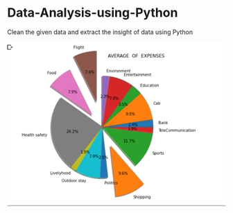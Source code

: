 # Data-Analysis-using-Python
Clean the given data and extract the insight of data using Python


![alt text](https://github.com/Sandeep-Yadav2/Data-Analysis-using-Python/blob/main/pie_chart_of_data.PNG)
